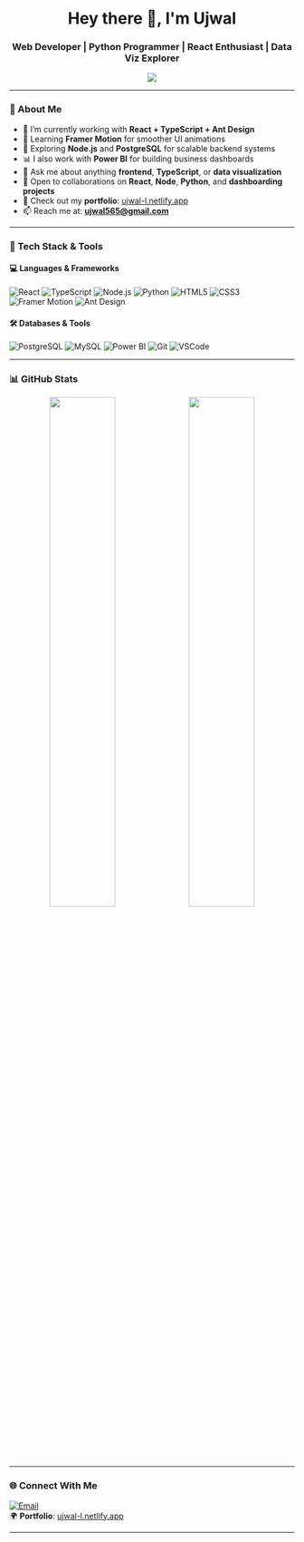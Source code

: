 <h1 align="center">Hey there 👋, I'm Ujwal</h1>
<h3 align="center">Web Developer | Python Programmer | React Enthusiast | Data Viz Explorer</h3>

<p align="center">
  <img src="https://readme-typing-svg.herokuapp.com?font=Fira+Code&duration=2000&pause=1000&center=true&vCenter=true&width=435&lines=Passionate+Frontend+Developer;React+%2F+TypeScript+Lover;Python+and+Power+BI+Explorer;Always+learning+something+new+🚀" />
</p>

---

### 🚀 About Me

- 🔭 I’m currently working with **React + TypeScript + Ant Design**
- 🌱 Learning **Framer Motion** for smoother UI animations
- 💼 Exploring **Node.js** and **PostgreSQL** for scalable backend systems
- 📊 I also work with **Power BI** for building business dashboards
- 💬 Ask me about anything **frontend**, **TypeScript**, or **data visualization**
- 💞️ Open to collaborations on **React**, **Node**, **Python**, and **dashboarding projects**
- 🔗 Check out my **portfolio**: [ujwal-l.netlify.app](https://ujwal-l.netlify.app/)
- 📫 Reach me at: **ujwal565@gmail.com**

---

### 🧰 Tech Stack & Tools

#### 💻 Languages & Frameworks

![React](https://img.shields.io/badge/-React-20232A?style=flat&logo=react)
![TypeScript](https://img.shields.io/badge/-TypeScript-007ACC?style=flat&logo=typescript)
![Node.js](https://img.shields.io/badge/-Node.js-339933?style=flat&logo=node.js)
![Python](https://img.shields.io/badge/-Python-3776AB?style=flat&logo=python)
![HTML5](https://img.shields.io/badge/-HTML5-E34F26?style=flat&logo=html5)
![CSS3](https://img.shields.io/badge/-CSS3-1572B6?style=flat&logo=css3)
![Framer Motion](https://img.shields.io/badge/-Framer--Motion-000000?style=flat&logo=framer)
![Ant Design](https://img.shields.io/badge/-Ant--Design-0170FE?style=flat&logo=ant-design)

#### 🛠️ Databases & Tools

![PostgreSQL](https://img.shields.io/badge/-PostgreSQL-336791?style=flat&logo=postgresql)
![MySQL](https://img.shields.io/badge/-MySQL-4479A1?style=flat&logo=mysql)
![Power BI](https://img.shields.io/badge/-Power%20BI-F2C811?style=flat&logo=powerbi)
![Git](https://img.shields.io/badge/-Git-F05032?style=flat&logo=git)
![VSCode](https://img.shields.io/badge/-VS%20Code-007ACC?style=flat&logo=visual-studio-code)

---

### 📊 GitHub Stats

<p align="center">
  <img src="https://github-readme-stats.vercel.app/api?username=Ujwal-l&show_icons=true&theme=radical" width="48%" />
  <img src="https://streak-stats.demolab.com?user=Ujwal-l&theme=radical" width="48%" />
</p>

---

### 🌐 Connect With Me

[![Email](https://img.shields.io/badge/Gmail-ujwal565@gmail.com-D14836?style=flat&logo=gmail&logoColor=white)](mailto:ujwal565@gmail.com)  
🌍 **Portfolio**: [ujwal-l.netlify.app](https://ujwal-l.netlify.app/)

---

<!---
Ujwal-l/Ujwal-l is a ✨ special ✨ repository because its `README.md` (this file) appears on your GitHub profile.
You can click the Preview link to take a look at your changes.
--->
